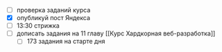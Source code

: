 - [ ] проверка заданий курса
- [x] опубликуй пост Яндекса
- [ ] 13:30 стрижка
- [ ] дописать задания на 11 главу [[Курс Хардкорная веб-разработка]]
	- [ ] 173 задания на старте дня